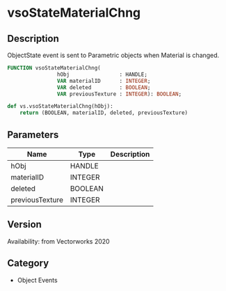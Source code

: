 # vsoStateMaterialChng

## Description
ObjectState event is sent to Parametric objects when Material is changed.

```pascal
FUNCTION vsoStateMaterialChng(
				hObj                : HANDLE;
				VAR materialID      : INTEGER;
				VAR deleted         : BOOLEAN;
				VAR previousTexture : INTEGER): BOOLEAN;
```

```python
def vs.vsoStateMaterialChng(hObj):
    return (BOOLEAN, materialID, deleted, previousTexture)
```

## Parameters
|Name|Type|Description|
|---|---|---|
|hObj|HANDLE|   |
|materialID|INTEGER|   |
|deleted|BOOLEAN|   |
|previousTexture|INTEGER|   |

## Version
Availability: from Vectorworks 2020

## Category
* Object Events

